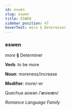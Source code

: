 ```yaml
---
id: eswen
slug: eswen
title: ESWEN
sidebar_position: 47
hoverText: more § Determiner
---
```


### eswen

*more* **§** Determiner

**Verb**: to be more

**Noun**: moreness/increase

**Modifier**: more/-er

Quechua aswan /ˈæswæn/

*Romance Language Family*